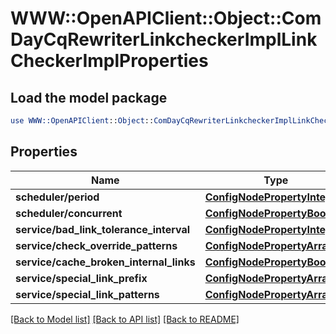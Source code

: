 # WWW::OpenAPIClient::Object::ComDayCqRewriterLinkcheckerImplLinkCheckerImplProperties

## Load the model package
```perl
use WWW::OpenAPIClient::Object::ComDayCqRewriterLinkcheckerImplLinkCheckerImplProperties;
```

## Properties
Name | Type | Description | Notes
------------ | ------------- | ------------- | -------------
**scheduler/period** | [**ConfigNodePropertyInteger**](ConfigNodePropertyInteger.md) |  | [optional] 
**scheduler/concurrent** | [**ConfigNodePropertyBoolean**](ConfigNodePropertyBoolean.md) |  | [optional] 
**service/bad_link_tolerance_interval** | [**ConfigNodePropertyInteger**](ConfigNodePropertyInteger.md) |  | [optional] 
**service/check_override_patterns** | [**ConfigNodePropertyArray**](ConfigNodePropertyArray.md) |  | [optional] 
**service/cache_broken_internal_links** | [**ConfigNodePropertyBoolean**](ConfigNodePropertyBoolean.md) |  | [optional] 
**service/special_link_prefix** | [**ConfigNodePropertyArray**](ConfigNodePropertyArray.md) |  | [optional] 
**service/special_link_patterns** | [**ConfigNodePropertyArray**](ConfigNodePropertyArray.md) |  | [optional] 

[[Back to Model list]](../README.md#documentation-for-models) [[Back to API list]](../README.md#documentation-for-api-endpoints) [[Back to README]](../README.md)


